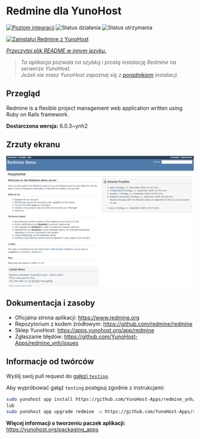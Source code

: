 <!--
To README zostało automatycznie wygenerowane przez <https://github.com/YunoHost/apps/tree/master/tools/readme_generator>
Nie powinno być ono edytowane ręcznie.
-->

# Redmine dla YunoHost

[![Poziom integracji](https://apps.yunohost.org/badge/integration/redmine)](https://ci-apps.yunohost.org/ci/apps/redmine/)
![Status działania](https://apps.yunohost.org/badge/state/redmine)
![Status utrzymania](https://apps.yunohost.org/badge/maintained/redmine)

[![Zainstaluj Redmine z YunoHost](https://install-app.yunohost.org/install-with-yunohost.svg)](https://install-app.yunohost.org/?app=redmine)

*[Przeczytaj plik README w innym języku.](./ALL_README.md)*

> *Ta aplikacja pozwala na szybką i prostą instalację Redmine na serwerze YunoHost.*  
> *Jeżeli nie masz YunoHost zapoznaj się z [poradnikiem](https://yunohost.org/install) instalacji.*

## Przegląd

Redmine is a flexible project management web application written using Ruby on Rails framework.


**Dostarczona wersja:** 6.0.3~ynh2

## Zrzuty ekranu

![Zrzut ekranu z Redmine](./doc/screenshots/Redmine-demo.png)

## Dokumentacja i zasoby

- Oficjalna strona aplikacji: <https://www.redmine.org>
- Repozytorium z kodem źródłowym: <https://github.com/redmine/redmine>
- Sklep YunoHost: <https://apps.yunohost.org/app/redmine>
- Zgłaszanie błędów: <https://github.com/YunoHost-Apps/redmine_ynh/issues>

## Informacje od twórców

Wyślij swój pull request do [gałęzi `testing`](https://github.com/YunoHost-Apps/redmine_ynh/tree/testing).

Aby wypróbować gałąź `testing` postępuj zgodnie z instrukcjami:

```bash
sudo yunohost app install https://github.com/YunoHost-Apps/redmine_ynh/tree/testing --debug
lub
sudo yunohost app upgrade redmine -u https://github.com/YunoHost-Apps/redmine_ynh/tree/testing --debug
```

**Więcej informacji o tworzeniu paczek aplikacji:** <https://yunohost.org/packaging_apps>

